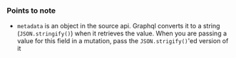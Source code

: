 ### Points to note

- `metadata` is an object in the source api. Graphql converts it to a string (`JSON.stringify()`) when it retrieves the value. When you are passing a value for this field in a mutation, pass the `JSON.strigify()`'ed version of it 
